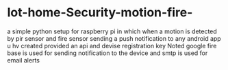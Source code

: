 # Iot-home-Security-motion-fire-
a simple python setup for raspberry pi in which when a motion is detected by pir sensor and fire sensor 
sending a push notification to any android app u hv created provided an api and devise registration key
Noted google fire base is used for sending notification to the device
and smtp is used for email alerts 
